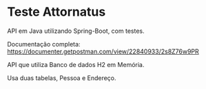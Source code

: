 # Teste Attornatus

API em Java utilizando Spring-Boot, com testes.

Documentação completa: https://documenter.getpostman.com/view/22840933/2s8Z76w9PR

API que utiliza Banco de dados H2 em Memória.

Usa duas tabelas, Pessoa e Endereço.

